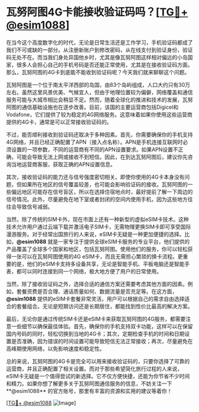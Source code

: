 # 瓦努阿图4G卡能接收验证码吗？[[TG💪+ @esim1088](https://t.me/s/esim1088)]

在当今这个高度数字化的时代，无论是日常生活还是工作学习，手机验证码都成了我们不可或缺的一部分。从注册新账户到修改密码，从在线支付到验证身份，验证码无处不在。而当我们身处异国他乡时，尤其是像瓦努阿图这样相对偏远的小岛国家，很多人会担心自己的手机号码是否还能正常使用，尤其是在接收验证码方面。那么，瓦努阿图的4G卡到底能不能收到验证码呢？今天我们就来聊聊这个问题。

瓦努阿图是一个位于南太平洋西部的岛国，由83个岛屿组成，人口大约只有30万左右。虽然这里风景优美、气候宜人，但由于地理位置较为偏僻，网络覆盖和通信服务可能与大城市相比会稍显不足。然而，随着全球化的推进和技术的发展，瓦努阿图的通信基础设施也在逐步改善。目前，该国的主要运营商包括Digicel和Vodafone，它们提供了较为稳定的4G网络服务。这意味着如果你使用这些运营商提供的4G卡，通常是可以正常接收验证码的。

不过，能否顺利接收到验证码还取决于多种因素。首先，你需要确保你的手机支持4G网络，并且已经正确配置了APN（接入点名称）。APN是手机连接互联网时必须设置的一项参数，不同的运营商有不同的APN设置要求。如果APN设置不正确，可能会导致无法上网或接收不到短信。因此，在到达瓦努阿图后，建议你先咨询当地运营商客服，获取正确的APN设置信息。

其次，接收验证码的能力还与信号强度密切相关。即使你使用的4G卡本身没有问题，但如果所在地区的信号覆盖较差，也可能会影响验证码的接收。瓦努阿图的一些偏远地区可能存在信号盲区，所以在选择住宿地点时，最好提前了解一下周边的信号情况。此外，尽量避免在地下室或者封闭的空间内使用手机，因为这些地方往往会导致信号减弱。

当然，除了传统的SIM卡外，现在市面上还有一种新型的虚拟eSIM卡技术。这种技术允许用户通过云端下载并激活电子SIM卡，无需物理更换SIM卡即可享受国际漫游服务。对于经常出国旅行的人来说，eSIM卡无疑是一种更加便捷的选择。比如，**@esim1088** 就是一家专注于提供全球eSIM卡服务的专业平台，他们提供的产品覆盖了全球多个国家和地区，包括瓦努阿图。使用他们的服务，你可以轻松获得一张可以在瓦努阿图使用的4G eSIM卡，而且无需担心繁琐的换卡流程。更重要的是，他们的eSIM卡支持多设备共享，无论是智能手机、平板电脑还是智能手表，都可以同时连接到同一个网络，极大地方便了用户的日常使用。

当然，除了接收验证码之外，选择合适的通信方案还需要考虑其他方面的因素。例如，套餐资费是否合理、通话质量如何、数据流量是否充足等。在这方面，**@esim1088** 提供的eSIM卡套餐非常灵活，用户可以根据自己的需求自由选择适合的套餐组合。无论是短期访问还是长期居住，都能找到性价比最高的解决方案。

最后，无论你是通过传统SIM卡还是eSIM卡来获取瓦努阿图的4G服务，都需要注意一些细节以确保最佳体验。首先，确保你的手机支持双卡功能，这样可以在保留国内号码的同时，轻松切换到当地的4G卡；其次，定期检查手机的时间和日期设置是否准确，因为错误的时间设置可能导致短信无法正常接收；再次，尽量避免在高峰期使用网络，以免影响速度和稳定性。

总的来说，瓦努阿图的4G卡是完全可以用来接收验证码的，只要你选择了可靠的运营商，并且正确配置了相关设置。而对于那些希望简化旅行过程的人来说，eSIM卡无疑是一个值得尝试的新选择。它不仅方便快捷，还能为你节省不少时间和精力。如果你想了解更多关于瓦努阿图通信服务的信息，不妨关注一下**@esim1088** 的官方账号，那里有丰富的资源和实用的建议等着你！

[[TG💪+ @esim1088](https://t.me/s/esim1088) ![Image](https://i.postimg.cc/4NQfJmqS/Snipaste-2025-05-13-00-14-12.png)]